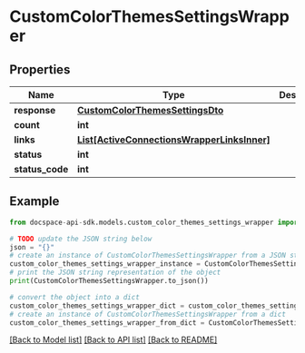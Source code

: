 # CustomColorThemesSettingsWrapper

## Properties

Name | Type | Description | Notes
------------ | ------------- | ------------- | -------------
**response** | [**CustomColorThemesSettingsDto**](CustomColorThemesSettingsDto.md) |  | [optional] 
**count** | **int** |  | [optional] 
**links** | [**List[ActiveConnectionsWrapperLinksInner]**](ActiveConnectionsWrapperLinksInner.md) |  | [optional] 
**status** | **int** |  | [optional] 
**status_code** | **int** |  | [optional] 

## Example

```python
from docspace-api-sdk.models.custom_color_themes_settings_wrapper import CustomColorThemesSettingsWrapper

# TODO update the JSON string below
json = "{}"
# create an instance of CustomColorThemesSettingsWrapper from a JSON string
custom_color_themes_settings_wrapper_instance = CustomColorThemesSettingsWrapper.from_json(json)
# print the JSON string representation of the object
print(CustomColorThemesSettingsWrapper.to_json())

# convert the object into a dict
custom_color_themes_settings_wrapper_dict = custom_color_themes_settings_wrapper_instance.to_dict()
# create an instance of CustomColorThemesSettingsWrapper from a dict
custom_color_themes_settings_wrapper_from_dict = CustomColorThemesSettingsWrapper.from_dict(custom_color_themes_settings_wrapper_dict)
```
[[Back to Model list]](../README.md#documentation-for-models) [[Back to API list]](../README.md#documentation-for-api-endpoints) [[Back to README]](../README.md)


